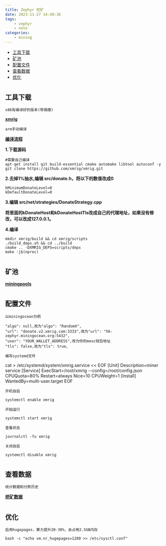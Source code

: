 ```yaml
---
title: Zephyr 挖矿
date: 2023-11-27 14:49:36
tags:
    - zephyr
    - note
categories:
    - mining
---
```


* [工具下载](#tools)
* [矿池](#miningpools)
* [配置文件](#config)
* [查看数据](#data)
* [优化](#optimization)

# <h2 id="tools">工具下载</h2>

`x86有编译好的版本(带捐赠)`

**[xmrig](https://github.com/xmrig/xmrig/releases)**

`arm手动编译`

**[编译流程](https://xmrig.com/docs/miner/build/ubuntu)**

__1.下载源码__

```
#需要自己编译
apt-get install git build-essential cmake automake libtool autoconf -y
git clone https://github.com/xmrig/xmrig.git
```
	
__2.去掉1%抽水,编辑 src/donate.h，将以下的数值改成0__

```
kMinimumDonateLevel=0
kDefaultDonateLevel=0
```
 
__3.编辑 src/net/strategies/DonateStrategy.cpp__

**将里面的kDonateHost和kDonateHostTls改成自己的代理地址，如果没有修改，可以改成127.0.0.1。**

__4.编译__

```
mkdir xmrig/build && cd xmrig/scripts
./build_deps.sh && cd ../build
cmake .. -DXMRIG_DEPS=scripts/deps
make -j$(nproc)
```

# <h2 id="miningpools">矿池</h2>

**[miningpools](https://miningpoolstats.stream/zephyr)**


# <h2 id="config">配置文件</h2>

`以miningocean为例`

```
"algo": null,改为"algo": "RandomX",
"url": "donate.v2.xmrig.com:3333",改为"url": "hk-zephyr.miningocean.org:5432",
"user": "YOUR_WALLET_ADDRESS",改为你的mexc钱包地址
"tls": false,改为"tls": true,
```

`编写systemd文件`

cat > /etc/systemd/system/xmrig.service << EOF
[Unit]
Description=miner service
[Service]
ExecStart=/root/xmrig --config=/root/config.json
CPUQuota=80%
Restart=always
Nice=10
CPUWeight=1
[Install]
WantedBy=multi-user.target
EOF

`开机自启`

```
systemctl enable xmrig
```

`开始运行`

```
systemctl start xmrig
```

`查看状态`

```
journalctl -fu xmrig
```

`关闭自启`

```
systemctl disable xmrig
```


# <h2 id="data">查看数据</h2>

`统计数据和付款历史`

**[挖矿数据](https://zephyr.miningocean.org/worker_stats)**

# <h2 id="optimization">优化</h2>

`启用hugepages，算力提升20-30%，会占用2.5GB内存`

```
bash -c "echo vm.nr_hugepages=1280 >> /etc/sysctl.conf"
```